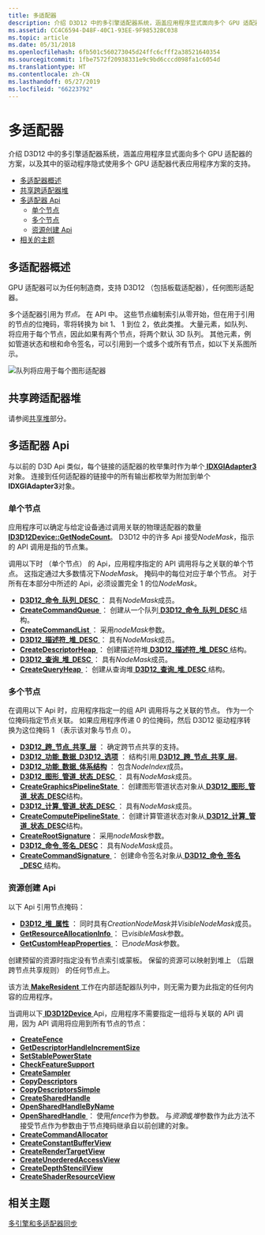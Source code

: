 ```yaml
---
title: 多适配器
description: 介绍 D3D12 中的多引擎适配器系统，涵盖应用程序显式面向多个 GPU 适配器的方案，以及其中的驱动程序隐式使用多个 GPU 适配器代表应用程序方案的支持。
ms.assetid: CC4C6594-D48F-40C1-93EE-9F98532BC038
ms.topic: article
ms.date: 05/31/2018
ms.openlocfilehash: 6fb501c560273045d24ffc6cfff2a38521640354
ms.sourcegitcommit: 1fbe7572f20938331e9c9bd6cccd098fa1c6054d
ms.translationtype: HT
ms.contentlocale: zh-CN
ms.lasthandoff: 05/27/2019
ms.locfileid: "66223792"
---
```

# <a name="multi-adapter"></a>多适配器

介绍 D3D12 中的多引擎适配器系统，涵盖应用程序显式面向多个 GPU 适配器的方案，以及其中的驱动程序隐式使用多个 GPU 适配器代表应用程序方案的支持。

-   [多适配器概述](#multi-adapter-overview)
-   [共享跨适配器堆](#sharing-heaps-across-adapters)
-   [多适配器 Api](#multi-adapter-apis)
    -   [单个节点](#single-nodes)
    -   [多个节点](#multiple-nodes)
    -   [资源创建 Api](#resource-creation-apis)
-   [相关的主题](#related-topics)

## <a name="multi-adapter-overview"></a>多适配器概述

GPU 适配器可以为任何制造商，支持 D3D12 （包括板载适配器），任何图形适配器。

多个适配器引用为*节点。* 在 API 中。 这些节点编制索引从零开始，但在用于引用的节点的位掩码，零将转换为 bit 1、 1 到位 2，依此类推。 大量元素，如队列、 将应用于每个节点，因此如果有两个节点，将两个默认 3D 队列。 其他元素，例如管道状态和根和命令签名，可以引用到一个或多个或所有节点，如以下关系图所示。

![队列将应用于每个图形适配器](images/multigpu.png)

## <a name="sharing-heaps-across-adapters"></a>共享跨适配器堆

请参阅[共享堆](shared-heaps.md)部分。

## <a name="multi-adapter-apis"></a>多适配器 Api

与以前的 D3D Api 类似，每个链接的适配器的枚举集时作为单个[ **IDXGIAdapter3** ](https://msdn.microsoft.com/library/windows/desktop/dn933221)对象。 连接到任何适配器的链接中的所有输出都枚举为附加到单个**IDXGIAdapter3**对象。

### <a name="single-nodes"></a>单个节点

应用程序可以确定与给定设备通过调用关联的物理适配器的数量[ **ID3D12Device::GetNodeCount**](/windows/desktop/api/d3d12/nf-d3d12-id3d12device-getnodecount)。 D3D12 中的许多 Api 接受*NodeMask*，指示的 API 调用是指的节点集。

调用以下时 （单个节点） 的 Api，应用程序指定的 API 调用将与之关联的单个节点。 这指定通过大多数情况下*NodeMask*。 掩码中的每位对应于单个节点。 对于所有在本部分中所述的 Api，必须设置完全 1 的位*NodeMask*。

-   [**D3D12\_命令\_队列\_DESC** ](/windows/desktop/api/d3d12/ns-d3d12-d3d12_command_queue_desc) ： 具有*NodeMask*成员。
-   [**CreateCommandQueue** ](/windows/desktop/api/D3D12/nf-d3d12-id3d12device-createcommandqueue) ： 创建从一个队列[ **D3D12\_命令\_队列\_DESC** ](/windows/desktop/api/d3d12/ns-d3d12-d3d12_command_queue_desc)结构。
-   [**CreateCommandList** ](/windows/desktop/api/D3D12/nf-d3d12-id3d12device-createcommandlist) ： 采用*nodeMask*参数。
-   [**D3D12\_描述符\_堆\_DESC** ](/windows/desktop/api/D3D12/ns-d3d12-d3d12_descriptor_heap_desc) ： 具有*NodeMask*成员。
-   [**CreateDescriptorHeap** ](/windows/desktop/api/D3D12/nf-d3d12-id3d12device-createdescriptorheap) ： 创建描述符堆[ **D3D12\_描述符\_堆\_DESC** ](/windows/desktop/api/D3D12/ns-d3d12-d3d12_descriptor_heap_desc)结构。
-   [**D3D12\_查询\_堆\_DESC** ](/windows/desktop/api/D3D12/ns-d3d12-d3d12_query_heap_desc) ： 具有*NodeMask*成员。
-   [**CreateQueryHeap** ](/windows/desktop/api/D3D12/nf-d3d12-id3d12device-createqueryheap) ： 创建从查询堆[ **D3D12\_查询\_堆\_DESC** ](/windows/desktop/api/D3D12/ns-d3d12-d3d12_query_heap_desc)结构。

### <a name="multiple-nodes"></a>多个节点

在调用以下 Api 时，应用程序指定一的组 API 调用将与之关联的节点。 作为一个位掩码指定节点关联。 如果应用程序传递 0 的位掩码，然后 D3D12 驱动程序转换为这位掩码 1 （表示该对象与节点 0）。

-   [**D3D12\_跨\_节点\_共享\_层**](/windows/desktop/api/d3d12/ne-d3d12-d3d12_cross_node_sharing_tier) ： 确定跨节点共享的支持。
-   [**D3D12\_功能\_数据\_D3D12\_选项**](/windows/desktop/api/D3D12/ns-d3d12-d3d12_feature_data_d3d12_options) ： 结构引用[ **D3D12\_跨\_节点\_共享\_层**](/windows/desktop/api/d3d12/ne-d3d12-d3d12_cross_node_sharing_tier)。
-   [**D3D12\_功能\_数据\_体系结构**](/windows/desktop/api/D3D12/ns-d3d12-d3d12_feature_data_architecture) ： 包含*NodeIndex*成员。
-   [**D3D12\_图形\_管道\_状态\_DESC** ](/windows/desktop/api/D3D12/ns-d3d12-d3d12_graphics_pipeline_state_desc) ： 具有*NodeMask*成员。
-   [**CreateGraphicsPipelineState** ](/windows/desktop/api/D3D12/nf-d3d12-id3d12device-creategraphicspipelinestate) ： 创建图形管道状态对象从[ **D3D12\_图形\_管道\_状态\_DESC**](/windows/desktop/api/D3D12/ns-d3d12-d3d12_graphics_pipeline_state_desc)结构。
-   [**D3D12\_计算\_管道\_状态\_DESC** ](/windows/desktop/api/D3D12/ns-d3d12-d3d12_compute_pipeline_state_desc) ： 具有*NodeMask*成员。
-   [**CreateComputePipelineState** ](/windows/desktop/api/D3D12/nf-d3d12-id3d12device-createcomputepipelinestate) ： 创建计算管道状态对象从[ **D3D12\_计算\_管道\_状态\_DESC**](/windows/desktop/api/D3D12/ns-d3d12-d3d12_compute_pipeline_state_desc)结构。
-   [**CreateRootSignature**](/windows/desktop/api/D3D12/nf-d3d12-id3d12device-createrootsignature)： 采用*nodeMask*参数。
-   [**D3D12\_命令\_签名\_DESC**](/windows/desktop/api/D3D12/ns-d3d12-d3d12_command_signature_desc)： 具有*NodeMask*成员。
-   [**CreateCommandSignature** ](/windows/desktop/api/D3D12/nf-d3d12-id3d12device-createcommandsignature) ： 创建命令签名对象从[ **D3D12\_命令\_签名\_DESC** ](/windows/desktop/api/D3D12/ns-d3d12-d3d12_command_signature_desc)结构。

### <a name="resource-creation-apis"></a>资源创建 Api

以下 Api 引用节点掩码：

-   [**D3D12\_堆\_属性**](/windows/desktop/api/D3D12/ns-d3d12-d3d12_heap_properties) ： 同时具有*CreationNodeMask*并*VisibleNodeMask*成员。
-   [**GetResourceAllocationInfo** ](/windows/desktop/api/D3D12/nf-d3d12-id3d12device-getresourceallocationinfo) ： 已*visibleMask*参数。
-   [**GetCustomHeapProperties** ](/windows/desktop/api/D3D12/nf-d3d12-id3d12device-getcustomheapproperties) ： 已*nodeMask*参数。

创建预留的资源时指定没有节点索引或蒙板。 保留的资源可以映射到堆上 （后跟跨节点共享规则） 的任何节点上。

该方法[ **MakeResident** ](/windows/desktop/api/D3D12/nf-d3d12-id3d12device-makeresident)工作在内部适配器队列中，则无需为要为此指定的任何内容的应用程序。

当调用以下[ **ID3D12Device** ](/windows/desktop/api/D3D12/nn-d3d12-id3d12device) Api，应用程序不需要指定一组将与关联的 API 调用，因为 API 调用将应用到所有节点的节点：

-   [**CreateFence**](/windows/desktop/api/D3D12/nf-d3d12-id3d12device-createfence)
-   [**GetDescriptorHandleIncrementSize**](/windows/desktop/api/D3D12/nf-d3d12-id3d12device-getdescriptorhandleincrementsize)
-   [**SetStablePowerState**](/windows/desktop/api/D3D12/nf-d3d12-id3d12device-setstablepowerstate)
-   [**CheckFeatureSupport**](/windows/desktop/api/D3D12/nf-d3d12-id3d12device-checkfeaturesupport)
-   [**CreateSampler**](/windows/desktop/api/D3D12/nf-d3d12-id3d12device-createsampler)
-   [**CopyDescriptors**](/windows/desktop/api/D3D12/nf-d3d12-id3d12device-copydescriptors)
-   [**CopyDescriptorsSimple**](/windows/desktop/api/D3D12/nf-d3d12-id3d12device-copydescriptorssimple)
-   [**CreateSharedHandle**](/windows/desktop/api/D3D12/nf-d3d12-id3d12device-createsharedhandle)
-   [**OpenSharedHandleByName**](/windows/desktop/api/D3D12/nf-d3d12-id3d12device-opensharedhandlebyname)
-   [**OpenSharedHandle** ](/windows/desktop/api/D3D12/nf-d3d12-id3d12device-opensharedhandle) ： 使用*fence*作为参数。 与*资源*或*堆*参数作为此方法不接受节点作为参数由于节点掩码继承自以前创建的对象。
-   [**CreateCommandAllocator**](/windows/desktop/api/D3D12/nf-d3d12-id3d12device-createcommandallocator)
-   [**CreateConstantBufferView**](/windows/desktop/api/D3D12/nf-d3d12-id3d12device-createconstantbufferview)
-   [**CreateRenderTargetView**](/windows/desktop/api/D3D12/nf-d3d12-id3d12device-createrendertargetview)
-   [**CreateUnorderedAccessView**](/windows/desktop/api/D3D12/nf-d3d12-id3d12device-createunorderedaccessview)
-   [**CreateDepthStencilView**](/windows/desktop/api/D3D12/nf-d3d12-id3d12device-createdepthstencilview)
-   [**CreateShaderResourceView**](/windows/desktop/api/D3D12/nf-d3d12-id3d12device-createshaderresourceview)

## <a name="related-topics"></a>相关主题

<dl> <dt>

[多引擎和多适配器同步](multi-engine-and-multi-gpu-synchronization.md)
</dt> </dl>

 

 





